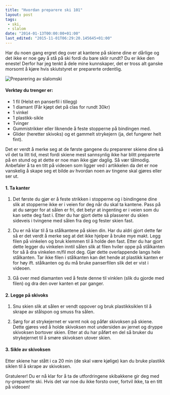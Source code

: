 ```yaml
---
title: "Hvordan preparere ski 101"
layout: post
tags: 
 - ski,
 - slalom
date: "2014-01-13T00:00:00+01:00"
last_edited: "2015-11-01T06:29:20.145645+01:00"
---
```

Har du noen gang ergret deg over at kantene på skiene dine er dårlige og det ikke er noe gøy å stå på ski fordi du bare sklir rundt? Du er ikke den eneste! Derfor har jeg tenkt å dele mine kunnskaper, det er tross alt ganske morsomt å kjøre hvis skiutstyret er preparerte ordentlig.

![Preparering av slalomski](https://online.ntnu.no/media/images/responsive/cdcbe3d2-730c-4b96-9219-3aa089c13669.jpeg)

#### Verktøy du trenger er:
* 1 fil (Helst en panserfil i tillegg)
* 1 diamant (Får kjøpt det på clas for rundt 30kr)
* 1 vinkel
* 1 plastikk-sikle
* Tvinger
* Gummistrikker eller liknende å feste stopperne på bindingen med.
* Glider (heretter skivoks) og et gammelt strykejern (ja, det fungerer helt fint).

Det er verdt å merke seg at de første gangene du preparerer skiene dine så vil det ta litt tid, mest fordi skiene mest sannsynlig ikke har blitt preparerte på en stund og at dette er noe man ikke gjør daglig. Så vær tålmodig. Anbefaler å ta en titt på videoen som ligger ved i artikkelen da det er noe vanskelig å skape seg et bilde av hvordan noen av tingene skal gjøres eller ser ut. 

#### 1. Ta kanter
1.  Det første du gjør er å feste strikken i stopperne og i bindingene dine slik at stopperne ikke er i veien for deg når du skal ta kantene. Pass på at du sørger for at sålen er fri, det betyr at ingenting er i veien som du kan sette deg fast i. Etter du har gjort dette så plasserer du skien sideveis i tvingene med sålen fra deg og fester skien fast.

2.  Du er nå klar til å ta stålkantene på skien din. Har du aldri gjort dette før så er det verdt å merke seg at det ikke hjelper å bruke mye makt. Legg filen på vinkelen og bruk klemmen til å holde den fast. Etter du har gjort dette legger du vinkelen inntil sålen slik at filen hviler oppe på stålkanten for så å dra vinkelen m/fil mot deg. Gjør dette overlappende langs hele stålkanten. Tar ikke filen i stålkanten kan det hende at plastikk kanten er for høy ift. stålkanten og du må bruke panserfilen slik det er vist i videoen.

3.  Gå over med diamanten ved å feste denne til vinklen (slik du gjorde med filen) og dra den over kanten et par ganger.

#### 2. Legge på skivoks

1. Snu skien slik at sålen er vendt oppover og bruk plastikksiklen til å skrape av stålspon og smuss fra sålen. 

2. Sørg for at strykejernet er varmt nok og påfør skivoksen på skiene. Dette gjøres ved å holde skivoksen mot undersiden av jernet og dryppe skivoksen bortover skien. Etter at du har påført en del så bruker du strykejernet til å smøre skivoksen utover skien.

#### 3. Sikle av skivoksen

Etter skiene har stått i ca 20 min (de skal være kjølige) kan du bruke plastikk siklen til å skrape av skivoksen.

Gratulerer! Du er nå klar for å ta de utfordringene skibakkene gir deg med ny-preparerte ski. Hvis det var noe du ikke forsto over, fortvil ikke, ta en titt på videoen! 
